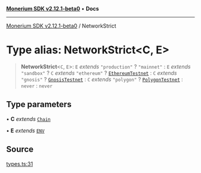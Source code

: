 [**Monerium SDK v2.12.1-beta0**](../README.md) • **Docs**

---

[Monerium SDK v2.12.1-beta0](../README.md) / NetworkStrict

# Type alias: NetworkStrict\<C, E\>

> **NetworkStrict**\<`C`, `E`\>: `E` _extends_ `"production"` ? `"mainnet"` : `E` _extends_ `"sandbox"` ? `C` _extends_ `"ethereum"` ? [`EthereumTestnet`](EthereumTestnet.md) : `C` _extends_ `"gnosis"` ? [`GnosisTestnet`](GnosisTestnet.md) : `C` _extends_ `"polygon"` ? [`PolygonTestnet`](PolygonTestnet.md) : `never` : `never`

## Type parameters

• **C** _extends_ [`Chain`](Chain.md)

• **E** _extends_ [`ENV`](ENV.md)

## Source

[types.ts:31](https://github.com/monerium/js-monorepo/blob/5652214d02f5add3c0253df8e24a10c8f67836ad/packages/sdk/src/types.ts#L31)
